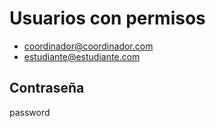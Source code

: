 # Usuarios con permisos
- coordinador@coordinador.com
- estudiante@estudiante.com

## Contraseña
password
